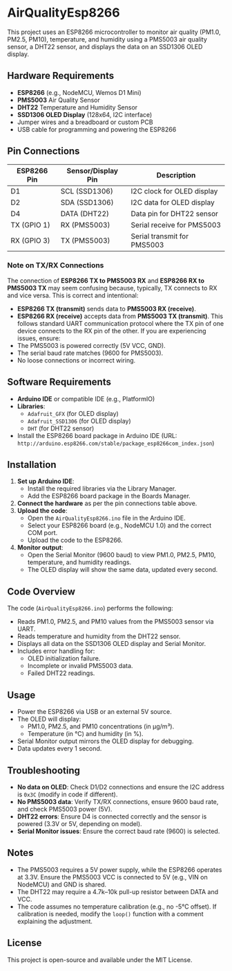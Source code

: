 # AirQualityEsp8266

This project uses an ESP8266 microcontroller to monitor air quality (PM1.0, PM2.5, PM10), temperature, and humidity using a PMS5003 air quality sensor, a DHT22 sensor, and displays the data on an SSD1306 OLED display.

## Hardware Requirements
- **ESP8266** (e.g., NodeMCU, Wemos D1 Mini)
- **PMS5003** Air Quality Sensor
- **DHT22** Temperature and Humidity Sensor
- **SSD1306 OLED Display** (128x64, I2C interface)
- Jumper wires and a breadboard or custom PCB
- USB cable for programming and powering the ESP8266

## Pin Connections
| ESP8266 Pin | Sensor/Display Pin | Description |
|-------------|--------------------|-------------|
| D1          | SCL (SSD1306)      | I2C clock for OLED display |
| D2          | SDA (SSD1306)      | I2C data for OLED display  |
| D4          | DATA (DHT22)       | Data pin for DHT22 sensor  |
| TX (GPIO 1) | RX (PMS5003)       | Serial receive for PMS5003 |
| RX (GPIO 3) | TX (PMS5003)       | Serial transmit for PMS5003 |

### Note on TX/RX Connections
The connection of **ESP8266 TX to PMS5003 RX** and **ESP8266 RX to PMS5003 TX** may seem confusing because, typically, TX connects to RX and vice versa. This is correct and intentional:
- **ESP8266 TX (transmit)** sends data to **PMS5003 RX (receive)**.
- **ESP8266 RX (receive)** accepts data from **PMS5003 TX (transmit)**.
This follows standard UART communication protocol where the TX pin of one device connects to the RX pin of the other. If you are experiencing issues, ensure:
- The PMS5003 is powered correctly (5V VCC, GND).
- The serial baud rate matches (9600 for PMS5003).
- No loose connections or incorrect wiring.

## Software Requirements
- **Arduino IDE** or compatible IDE (e.g., PlatformIO)
- **Libraries**:
  - `Adafruit_GFX` (for OLED display)
  - `Adafruit_SSD1306` (for OLED display)
  - `DHT` (for DHT22 sensor)
- Install the ESP8266 board package in Arduino IDE (URL: `http://arduino.esp8266.com/stable/package_esp8266com_index.json`)

## Installation
1. **Set up Arduino IDE**:
   - Install the required libraries via the Library Manager.
   - Add the ESP8266 board package in the Boards Manager.
2. **Connect the hardware** as per the pin connections table above.
3. **Upload the code**:
   - Open the `AirQualityEsp8266.ino` file in the Arduino IDE.
   - Select your ESP8266 board (e.g., NodeMCU 1.0) and the correct COM port.
   - Upload the code to the ESP8266.
4. **Monitor output**:
   - Open the Serial Monitor (9600 baud) to view PM1.0, PM2.5, PM10, temperature, and humidity readings.
   - The OLED display will show the same data, updated every second.

## Code Overview
The code (`AirQualityEsp8266.ino`) performs the following:
- Reads PM1.0, PM2.5, and PM10 values from the PMS5003 sensor via UART.
- Reads temperature and humidity from the DHT22 sensor.
- Displays all data on the SSD1306 OLED display and Serial Monitor.
- Includes error handling for:
  - OLED initialization failure.
  - Incomplete or invalid PMS5003 data.
  - Failed DHT22 readings.

## Usage
- Power the ESP8266 via USB or an external 5V source.
- The OLED will display:
  - PM1.0, PM2.5, and PM10 concentrations (in µg/m³).
  - Temperature (in °C) and humidity (in %).
- Serial Monitor output mirrors the OLED display for debugging.
- Data updates every 1 second.

## Troubleshooting
- **No data on OLED**: Check D1/D2 connections and ensure the I2C address is `0x3C` (modify in code if different).
- **No PMS5003 data**: Verify TX/RX connections, ensure 9600 baud rate, and check PMS5003 power (5V).
- **DHT22 errors**: Ensure D4 is connected correctly and the sensor is powered (3.3V or 5V, depending on model).
- **Serial Monitor issues**: Ensure the correct baud rate (9600) is selected.

## Notes
- The PMS5003 requires a 5V power supply, while the ESP8266 operates at 3.3V. Ensure the PMS5003 VCC is connected to 5V (e.g., VIN on NodeMCU) and GND is shared.
- The DHT22 may require a 4.7k–10k pull-up resistor between DATA and VCC.
- The code assumes no temperature calibration (e.g., no -5°C offset). If calibration is needed, modify the `loop()` function with a comment explaining the adjustment.

## License
This project is open-source and available under the MIT License.

